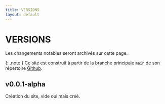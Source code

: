 ```yaml
---
title: VERSIONS
layout: default
---
```


# VERSIONS

Les changements notables seront archivés sur cette page.

{: .note }
Ce site est construit à partir de la branche principale `main` de son répertoire [Github].

[Github]: https://github.com/pandaperche/kesaweb

## v0.0.1-alpha

Création du site, vide oui mais créé.
